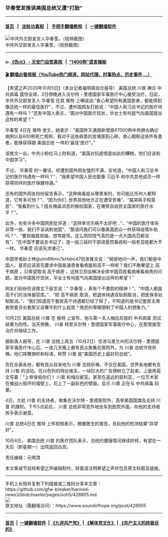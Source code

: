 ### 华春莹发推讽美国总统又遭“打脸”
------------------------

#### [首页](https://github.com/gfw-breaker/banned-news3/blob/master/README.md) &nbsp;&nbsp;|&nbsp;&nbsp; [法轮功真相](https://github.com/begood0513/basic/blob/master/README.md)  &nbsp;&nbsp;|&nbsp;&nbsp; [手把手翻墙教程](https://github.com/gfw-breaker/guides/wiki)  &nbsp;&nbsp;|&nbsp;&nbsp; [一键翻墙软件](https://github.com/gfw-breaker/nogfw/blob/master/README.md)  



<div><img alt="中共外交部发言人华春莹。（视频截图）" src="https://img.soundofhope.org/2020-05/456-1590107408241.jpg"/>
<br/><figcaption class="caption">
 中共外交部发言人华春莹。（视频截图）
</figcaption></div><hr/>

#### 💥 [《伪火》 - 天安门自焚真相 ](http://158.247.195.190:10000/videos/blog/weihuo.html)&nbsp; |&nbsp; [“1400例”谎言揭秘  ](http://158.247.195.190:10000/videos/blog/jiexi1400.html)

#### [ 🎬  翻墙必看视频（YouTube热门频道、网站代理、时事热点、历史事件 ...）](https://github.com/gfw-breaker/links/blob/master/banned.md)

<div><div class="Content__Wrapper sc-1bvya0-0 grZQxZ">
 <p class="meta-top">
  <span class="meta">
   【希望之声2020年10月5日】（本台记者福明真综合报导）
  </span>
  <ok href="/term/6775">
   美国总统
  </ok>
  <ok href="/term/1041">
   川普
  </ok>
  确诊
  <ok href="/term/248971">
   中共病毒
  </ok>
  震惊全球，2日傍晚进入沃尔特・里德国家军事医疗中心接受治疗。日前，中共外交部发言人
  <ok href="/term/3277">
   华春莹
  </ok>
  在其
  <ok href="/term/1190">
   推特
  </ok>
  上嘲讽说:“衷心希望所有美国患者，都能得到像总统一样的最佳医疗”，不过，遭外国网友打脸说：“中国人和习总书记的医疗待遇有一样吗？”还有中国人表示，“面对中国医疗现状，华女士有何底气向美国提出这样的希望？”
 </p>
 <p>
  <ok href="/term/3277">
   华春莹
  </ok>
  4日在
  <ok href="/term/1190">
   推特
  </ok>
  发文，她表示：“美国昨天通报新增逾47000例中共肺炎确诊病例以及600例死亡病例，我对于这些病患的苦境感到心碎，衷心期盼这些所有患者，能够获得跟
  <ok href="/term/6775">
   美国总统
  </ok>
  一样的'最佳'医疗”。”
 </p>
 <div class="AD_Embed__Wrap-sc-1xslmin-0 igMuqX module desktop">
  <div>
  </div>
 </div>
 <p>
  该推文一出，中共小粉红马上附和道，“美国对抗疫情是如此的糟糕，他们应该和中国学习”。
 </p>
 <p>
  不过，
  <ok href="/term/3277">
   华春莹
  </ok>
  的一番话，却遭到国外网友强烈不满，反呛道，“中国人和习总书记的医疗待遇有一样吗？”、“我希望中国人民也能像
  <ok href="/term/1063">
   习近平
  </ok>
  和中共其他成员一样获得同样的医疗保健待遇。”
 </p>
 <p>
  还有的国外网友纷纷留言表示，“这种病毒是从哪里来的，你可能比任何人都知道，它有多可怕？”、“因为你们..世界其他地方正在遭受苦难”、“猫哭耗子假慈悲”、“我看到什么？擅长掩盖消息的极权国家，在嘲笑自由民主国家的医疗水平？”。
 </p>
 <p>
  此外，也有许多中国网民批评道：“这样幸灾乐祸不太好吧…”、“中国的医疗体系非常一般，我们不该讽刺他国”、“那请问我们可以像美国民众一样获得疫情补助吗？”、“要祝福就祝福，想骂就骂。这么阴阳怪气真的是一点大国风范都没有”、“在中国不要说总书记了，连一般三级的干部进医院看病和一般老百姓都大不一样。
  <ok href="/term/3277">
   华春莹
  </ok>
  应该先求诸己”。
 </p>
 <p>
  中国学者赵士林@utmR6mn7kHsbc47则发推文说：“弱弱地问一声，我们都是中国人，是否应该首先要求中国普通患者看病能和高干一样呢？我们不敢奢望上
  <ok href="/term/42667">
   高干病房
  </ok>
  ，只希望取消
  <ok href="/term/42667">
   高干病房
  </ok>
  ，这样立刻会解决全体中国百姓看病难看病贵的问题。面对中国医疗现状，华女士有何底气向美国提出这样的希望？”
 </p>
 <div class="soh-embed">
  <div class="soh-embed-inner">
   <div class="iframely-embed" style="max-width: 550px;">
    <div class="iframely-responsive">
    </div>
   </div>
  </div>
 </div>
 <p>
  网友们纷纷在该推文下留言说：“
  <ok href="/term/3277">
   华春莹
  </ok>
  ，真有个不要脸的精神！”、“中国人都是高干们的活体器官库。”、“把
  <ok href="/term/42667">
   高干病房
  </ok>
  取消，把退休待遇双轨制取消，把医保多轨制取消。”、“我们知道高干套房高干待遇都已经了得了，不知道的是书记套房主席套房委员长套房又会奢华到什么程度？贱民的卑微限制了中国人的想象力。”
 </p>
 <p>
  10月2日
  <ok href="/term/6775">
   美国总统
  </ok>
  <ok href="/term/1041">
   川普
  </ok>
  在
  <ok href="/term/1190">
   推特
  </ok>
  上宣布，他与第一夫人梅拉尼娅的
  <ok href="/term/248971">
   中共病毒
  </ok>
  测试结果为阳性。当天傍晚，
  <ok href="/term/1041">
   川普
  </ok>
  转至沃尔特・里德国家军事医疗中心，在那里接受治疗并继续工作。
 </p>
 <p>
  据新唐人报导，在
  <ok href="/term/1041">
   川普
  </ok>
  总统上周五（10月2日）住进马里兰州的沃尔特・里德国家军事医疗中心后，一连几天晚上都有民众聚集在医院外，为
  <ok href="/term/1041">
   川普
  </ok>
  总统守夜祈祷。他们挥舞旗帜和标语，称赞
  <ok href="/term/1041">
   川普
  </ok>
  是“美国历史上最好的总统”。
 </p>
 <p>
  而在全美各地，都有民众自发地为
  <ok href="/term/1041">
   川普
  </ok>
  总统祈祷。不仅在美国，世界各地都有支持
  <ok href="/term/1041">
   川普
  </ok>
  的活动。在以色列的特拉维夫，一块巨大的广告牌树立了起来，上面用英文写着：“上帝保佑你们！
  <ok href="/term/1041">
   川普
  </ok>
  和梅拉妮亚。甚至在遥远的叙利亚，一位艺术家在被战火毁坏的墙壁上，花上了一副彩色的壁画，显示
  <ok href="/term/1041">
   川普
  </ok>
  正在与
  <ok href="/term/248971">
   中共病毒
  </ok>
  较量。
 </p>
 <div class="AD_Embed__Wrap-sc-1xslmin-0 igMuqX module desktop">
  <div>
  </div>
 </div>
 <p>
  4日，大批
  <ok href="/term/1041">
   川普
  </ok>
  的支持者，聚集在沃尔特・里德医院外，高举美国国旗及支持
  <ok href="/term/1041">
   川普
  </ok>
  的旗帜。下午5点前后，
  <ok href="/term/1041">
   川普
  </ok>
  总统非常意外地坐车到医院外面，向他的支持者挥手表示谢意。
 </p>
 <p>
  <ok href="/term/1041">
   川普
  </ok>
  总统4日在
  <ok href="/term/1190">
   推特
  </ok>
  上传视频表示，根据医生的报告，目前他的检测结果“非常好”。
 </p>
 <p>
  10月4日，
  <ok href="/term/6775">
   美国总统
  </ok>
  <ok href="/term/1041">
   川普
  </ok>
  的医疗团队表示，总统的健康情况继续好转，有望在一天后（即星期一）出院返回白宫。
 </p>
 <p class="meta-btm">
  责任编辑：元明清
 </p>
 <p class="meta-btm">
  本文章或节目经希望之声编辑制作，转载请注明希望之声并包含原文标题及链接。
 </p>
</div>
</div>
<hr/>
手机上长按并复制下列链接或二维码分享本文章：<br/>
https://github.com/gfw-breaker/banned-news3/blob/master/pages/soh5/428905.md <br/>
<a href='https://github.com/gfw-breaker/banned-news3/blob/master/pages/soh5/428905.md'><img src='https://github.com/gfw-breaker/banned-news3/blob/master/pages/soh5/428905.md.png'/></a> <br/>
原文地址（需翻墙访问）：https://www.soundofhope.org/post/428905


------------------------
#### [首页](https://github.com/gfw-breaker/banned-news3/blob/master/README.md) &nbsp;|&nbsp; [一键翻墙软件](https://github.com/gfw-breaker/nogfw/blob/master/README.md) &nbsp;| [《九评共产党》](https://github.com/gfw-breaker/9ping.md/blob/master/README.md#九评之一评共产党是什么) | [《解体党文化》](https://github.com/gfw-breaker/jtdwh.md/blob/master/README.md) | [《共产主义的终极目的》](https://github.com/gfw-breaker/gczydzjmd.md/blob/master/README.md)


<img src='http://gfw-breaker.win/banned-news3/pages/soh5/428905.md' width='0px' height='0px'/>